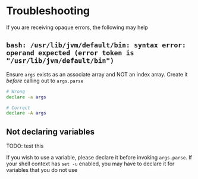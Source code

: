 # Troubleshooting

If you are receiving opaque errors, the following may help

## `bash: /usr/lib/jvm/default/bin: syntax error: operand expected (error token is "/usr/lib/jvm/default/bin")`

Ensure `args` exists as an associate array and NOT an index array. Create it _before_ calling out to `args.parse`


```sh
# Wrong
declare -a args

# Correct
declare -A args
```

## Not declaring variables

TODO: test this

If you wish to use a variable, please declare it before invoking `args.parse`. If your shell context has `set -u` enabled, you may have to declare it for variables that you do not use
